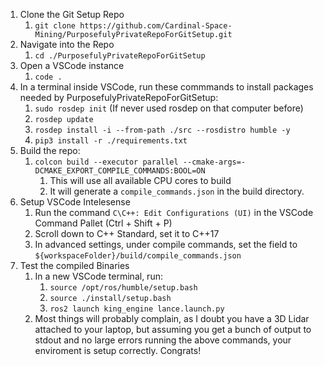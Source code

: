 1. Clone the Git Setup Repo 
    1. `git clone https://github.com/Cardinal-Space-Mining/PurposefulyPrivateRepoForGitSetup.git`
2. Navigate into the Repo
    1. `cd ./PurposefulyPrivateRepoForGitSetup`
3. Open a VSCode instance
    1. `code .`
4. In a terminal inside VSCode, run these commmands to install packages needed by PurposefulyPrivateRepoForGitSetup:
    1. `sudo rosdep init` (If never used rosdep on that computer before)
    2. `rosdep update`
    3. `rosdep install -i --from-path ./src --rosdistro humble -y`
    4. `pip3 install -r ./requirements.txt`
5. Build the repo:
    1. `colcon build --executor parallel --cmake-args=-DCMAKE_EXPORT_COMPILE_COMMANDS:BOOL=ON`
        1. This will use all available CPU cores to build
        2. It will generate a `compile_commands.json` in the build directory.
6. Setup VSCode Intelesense
    1. Run the command `C\C++: Edit Configurations (UI)` in the VSCode Command Pallet (Ctrl + Shift + P)
    2. Scroll down to C++ Standard, set it to C++17
    3. In advanced settings, under compile commands, set the field to `${workspaceFolder}/build/compile_commands.json`
7. Test the compiled Binaries
    1. In a new VSCode terminal, run:
        1. `source /opt/ros/humble/setup.bash`
        2. `source ./install/setup.bash`
        3. `ros2 launch king_engine lance.launch.py`
    2. Most things will probably complain, as I doubt you have a 3D Lidar attached to your laptop, but assuming you get a bunch of output to stdout and no large errors running the above commands, your enviroment is setup correctly. Congrats!